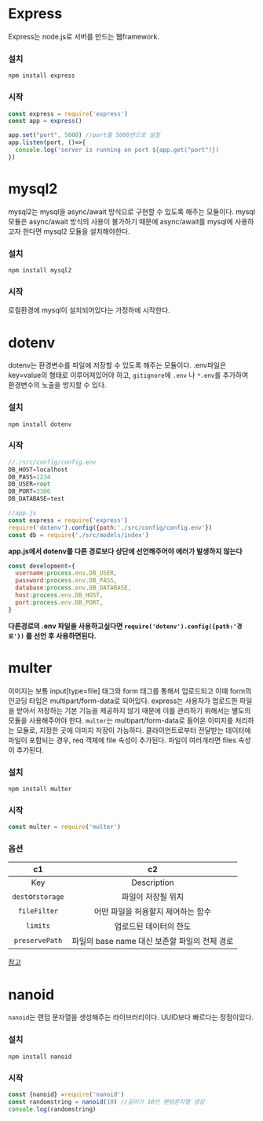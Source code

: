 # Express  
Express는 node.js로 서버를 만드는 웹framework.    
### 설치  
`npm install express`    
### 시작  
```javascript
const express = require('express')
const app = express()

app.set("port", 5000) //port를 5000번으로 설정
app.listen(port, ()=>{
  console.log('server is running on port ${app.get("port")})
})
```      

# mysql2  
mysql2는 mysql을 async/await 방식으로 구현할 수 있도록 해주는 모듈이다. mysql 모듈은 async/await 방식의 사용이 불가하기 때문에 async/await를 mysql에 사용하고자 한다면 mysql2 모듈을 설치해야한다.    
### 설치  
`npm install mysql2`    
### 시작
로컬환경에 mysql이 설치되어있다는 가정하에 시작한다.      

# dotenv  
dotenv는 환경변수를 파일에 저장할 수 있도록 해주는 모듈이다. .env파일은 key=value의 형태로 이루어져있어야 하고, `gitignore`에 `.env` 나 `*.env`를 추가하여 환경변수의 노출을 방지할 수 있다.    
### 설치  
`npm install dotenv`    
### 시작  
```javascript
//./src/config/config.env
DB_HOST=localhost
DB_PASS=1234
DB_USER=root
DB_PORT=3306
DB_DATABASE=test
```  
```javascript
//app.js
const express = require('express')
require('dotenv').config({path:'./src/config/config.env'})
const db = require('./src/models/index')
```  
**app.js에서 dotenv를 다른 경로보다 상단에 선언해주어야 에러가 발생하지 않는다**  
```javascript
const development={
  username:process.env.DB_USER,
  password:process.env.DB_PASS,
  database:process.env.DB_DATABASE,
  host:process.env.DB_HOST,
  port:process.env.DB_PORT,
}
```  
**다른경로의 .env 파일을 사용하고싶다면 `require('dotenv').config({path:'경로'})` 를 선언 후 사용하면된다.**      

# multer  
이미지는 보통 input[type=file] 태그와 form 태그를 통해서 업로드되고 이때 form의 인코딩 타입은 multipart/form-data로 되어있다. express는 사용자가 업로드한 파일을 받아서 저장하는 기본 기능을 제공하지 않기 때문에 이를 관리하기 위해서는 별도의 모듈을 사용해주어야 한다. `multer`는 multipart/form-data로 들어온 이미지를 처리하는 모듈로, 지정한 곳에 이미지 저장이 가능하다. 클라이언트로부터 전달받는 데이터에 파일이 포함되는 경우, req 객체에 file 속성이 추가된다. 파일이 여러개라면 files 속성이 추가된다.    
### 설치  
`npm install multer`    
### 시작  
```javascript
const multer = require('multer')
```    
### 옵션  
c1|c2
:--:|:--:
Key|Description
`dest`or`storage`|파일이 저장될 위치
`fileFilter`|어떤 파일을 허용할지 제어하는 함수
`limits`|업로드된 데이터의 한도
`preservePath`|파일의 base name 대신 보존할 파일의 전체 경로  
[참고](https://velog.io/@new_wisdom/Node.js-11-Multer)      

# nanoid  
`nanoid`는 랜덤 문자열을 생성해주는 라이브러리이다. UUID보다 빠르다는 장점이있다.
### 설치  
`npm install nanoid`    
### 시작  
```javascript
const {nanoid} =require('nanoid')
const randomstring = nanoid(10) //길이가 10인 랜덤문자열 생성
console.log(randomstring)
```    
